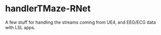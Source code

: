 # handlerTMaze-RNet
A few stuff for handling the streams coming from UE4, and EEG/ECG data with LSL apps.
